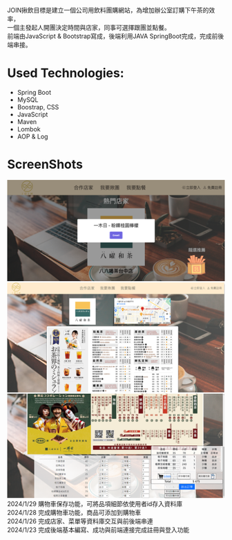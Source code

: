 JOIN揪飲目標是建立一個公司用飲料團購網站，為增加辦公室訂購下午茶的效率，<br>
一個主發起人開團決定時間與店家，同事可選擇跟團並點餐。<br>
前端由JavaScript & Bootstrap寫成，後端利用JAVA SpringBoot完成，完成前後端串接。<br>

# Used Technologies:
* Spring Boot
* MySQL
* Boostrap, CSS
* JavaScript
* Maven
* Lombok
* AOP & Log

# ScreenShots
![image1](https://github.com/ZanZheng914/Join/blob/main/src/main/resources/read1.png?raw=true) <br>
![image2](https://github.com/ZanZheng914/Join/blob/main/src/main/resources/read2.png?raw=true) <br>
![image3](https://github.com/ZanZheng914/Join/blob/main/src/main/resources/read3.png?raw=true) <br>
2024/1/29 購物車保存功能，可將品項細節依使用者id存入資料庫<br>
2024/1/28 完成購物車功能，商品可添加到購物車<br>
2024/1/26 完成店家、菜單等資料庫交互與前後端串連<br>
2024/1/23 完成後端基本編寫、成功與前端連接完成註冊與登入功能
